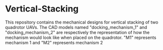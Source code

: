 # Vertical-Stacking
This repository contains the mechanical designs for vertical stacking of two quadrotor UAVs.
The CAD models named "docking_mechanism_1" and "docking_mechanism_2" are respectively the representation of how the mechanism would look like when placed on the quadrotor.
"M1" represents mechanism 1 and "M2" represents mechanism 2

